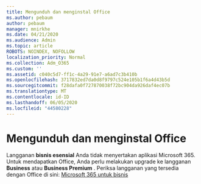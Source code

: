 ```yaml
---
title: Mengunduh dan menginstal Office
ms.author: pebaum
author: pebaum
manager: mnirkhe
ms.date: 04/21/2020
ms.audience: Admin
ms.topic: article
ROBOTS: NOINDEX, NOFOLLOW
localization_priority: Normal
ms.collection: Adm_O365
ms.custom: ''
ms.assetid: c040c5d7-ff1c-4a29-91e7-a6ad7c3b410b
ms.openlocfilehash: 3717832ed7da0d8f9797c524e105b1f6a4d43b5d
ms.sourcegitcommit: f28dafa0f727870038f72bc904da926daf4ec07b
ms.translationtype: MT
ms.contentlocale: id-ID
ms.lasthandoff: 06/05/2020
ms.locfileid: "44580228"
---
```

# <a name="download-and-install-office"></a>Mengunduh dan menginstal Office

Langganan **bisnis esensial** Anda tidak menyertakan aplikasi Microsoft 365. Untuk mendapatkan Office, Anda perlu melakukan upgrade ke langganan **Business** atau **Business Premium** . Periksa langganan yang tersedia dengan Office di sini: [Microsoft 365 untuk bisnis](https://products.office.com/compare-all-microsoft-office-products?tab=2)
  

